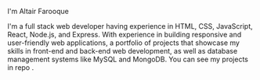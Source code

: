 I'm Altair Farooque

I'm a full stack web developer having experience in HTML, CSS, JavaScript, React, Node.js, and Express. With experience in building responsive and user-friendly web applications, a portfolio of projects that showcase my skills in front-end and back-end web development, as well as database management systems like MySQL and MongoDB.
You can see my projects in repo .



